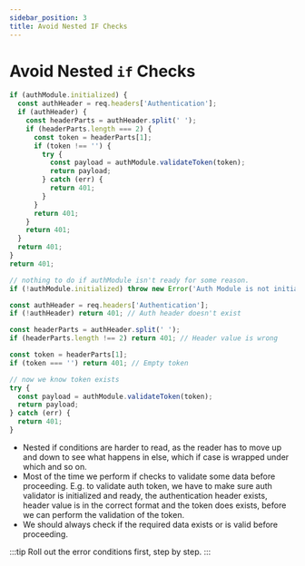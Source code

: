 ```yaml
---
sidebar_position: 3
title: Avoid Nested IF Checks
---
```


# Avoid Nested `if` Checks

```jsx showLineNumbers title="Hard to read - Auth token validation logic  💩🧨💣"
if (authModule.initialized) {
  const authHeader = req.headers['Authentication'];
  if (authHeader) {
    const headerParts = authHeader.split(' ');
    if (headerParts.length === 2) {
      const token = headerParts[1];
      if (token !== '') {
        try {
          const payload = authModule.validateToken(token);
          return payload;
        } catch (err) {
          return 401;
        }
      }
      return 401;
    }
    return 401;
  }
  return 401;
}
return 401;
```

```jsx showLineNumbers title="Easy to read - Auth token validation logic  ✅"
// nothing to do if authModule isn't ready for some reason.
if (!authModule.initialized) throw new Error('Auth Module is not initialized');

const authHeader = req.headers['Authentication'];
if (!authHeader) return 401; // Auth header doesn't exist

const headerParts = authHeader.split(' ');
if (headerParts.length !== 2) return 401; // Header value is wrong

const token = headerParts[1];
if (token === '') return 401; // Empty token

// now we know token exists
try {
  const payload = authModule.validateToken(token);
  return payload;
} catch (err) {
  return 401;
}
```

- Nested if conditions are harder to read, as the reader has to move up and down to see what happens in else, which if case is wrapped under which and so on.
- Most of the time we perform if checks to validate some data before proceeding. E.g. to validate auth token, we have to make sure auth validator is initialized and ready, the authentication header exists, header value is in the correct format and the token does exists, before we can perform the validation of the token.
- We should always check if the required data exists or is valid before proceeding.

:::tip
Roll out the error conditions first, step by step.
:::
